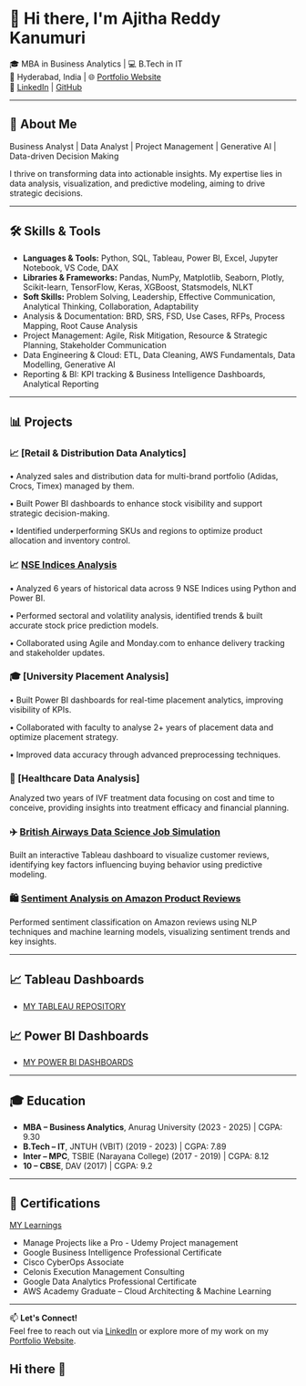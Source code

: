 # 👋 Hi there, I'm Ajitha Reddy Kanumuri

🎓 MBA in Business Analytics | 💻 B.Tech in IT  
📍 Hyderabad, India | 🌐 [Portfolio Website](https://ajitha-reddy-kanumuri.vercel.app/)  
🔗 [LinkedIn](https://www.linkedin.com/in/ajitha-reddy-kanumuri/) | [GitHub](https://github.com/Ajitha2316)

---

## 🧠 About Me

Business Analyst | Data Analyst | Project Management | Generative AI | Data-driven Decision Making

I thrive on transforming data into actionable insights. My expertise lies in data analysis, visualization, and predictive modeling, aiming to drive strategic decisions.

---

## 🛠️ Skills & Tools

- **Languages & Tools:** Python, SQL, Tableau, Power BI, Excel, Jupyter Notebook, VS Code, DAX
- **Libraries & Frameworks:** Pandas, NumPy, Matplotlib, Seaborn, Plotly, Scikit-learn, TensorFlow, Keras, XGBoost, Statsmodels, NLKT
- **Soft Skills:** Problem Solving, Leadership, Effective Communication, Analytical Thinking, Collaboration, Adaptability
- Analysis & Documentation: BRD, SRS, FSD, Use Cases, RFPs, Process Mapping, Root Cause Analysis
- Project Management: Agile, Risk Mitigation, Resource & Strategic Planning, Stakeholder Communication
- Data Engineering & Cloud: ETL, Data Cleaning, AWS Fundamentals, Data Modelling, Generative AI
- Reporting & BI: KPI tracking & Business Intelligence Dashboards, Analytical Reporting


---

## 📊 Projects

### 📈 [Retail & Distribution Data Analytics]
•	Analyzed sales and distribution data for multi-brand portfolio (Adidas, Crocs, Timex) managed by them.

•	Built Power BI dashboards to enhance stock visibility and support strategic decision-making.

•	Identified underperforming SKUs and regions to optimize product allocation and inventory control.

### 📈 [NSE Indices Analysis](https://github.com/Ajitha2316/Nse)
•	Analyzed 6 years of historical data across 9 NSE Indices using Python and Power BI.

•	Performed sectoral and volatility analysis, identified trends & built accurate stock price prediction models.

•	Collaborated using Agile and Monday.com to enhance delivery tracking and stakeholder updates.

### 🎓 [University Placement Analysis]
•	Built Power BI dashboards for real-time placement analytics, improving visibility of KPIs.

•	Collaborated with faculty to analyse 2+ years of placement data and optimize placement strategy.

•	Improved data accuracy through advanced preprocessing techniques.

### 🏥 [Healthcare Data Analysis]
Analyzed two years of IVF treatment data focusing on cost and time to conceive, providing insights into treatment efficacy and financial planning.

### ✈️ [British Airways Data Science Job Simulation](https://github.com/Ajitha2316/Tableau-Dashboard---British-Airways-review)
Built an interactive Tableau dashboard to visualize customer reviews, identifying key factors influencing buying behavior using predictive modeling.

### 🛍️ [Sentiment Analysis on Amazon Product Reviews](https://github.com/Ajitha2316/Sentiment-Analysis)
Performed sentiment classification on Amazon reviews using NLP techniques and machine learning models, visualizing sentiment trends and key insights.

---

## 📈 Tableau Dashboards

- [MY TABLEAU REPOSITORY](https://public.tableau.com/app/profile/ajitha.reddy.kanumuri/vizzes)

## 📈 Power BI Dashboards

- [MY POWER BI DASHBOARDS](https://github.com/Ajitha2316/POWER-BI-DASHBOARDS)
---

## 🎓 Education

- **MBA – Business Analytics**, Anurag University (2023 - 2025) | CGPA: 9.30
- **B.Tech – IT**, JNTUH (VBIT) (2019 - 2023) | CGPA: 7.89
- **Inter – MPC**, TSBIE (Narayana College) (2017 - 2019) | CGPA: 8.12
- **10 – CBSE**, DAV (2017) | CGPA: 9.2

---

## 🏅 Certifications
[MY Learnings](https://www.credly.com/users/ajitha-k/badges#credly)
  
- Manage Projects like a Pro - Udemy Project management
- Google Business Intelligence Professional Certificate
- Cisco CyberOps Associate
- Celonis Execution Management Consulting
- Google Data Analytics Professional Certificate
- AWS Academy Graduate – Cloud Architecting & Machine Learning

---

📫 **Let's Connect!**  
Feel free to reach out via [LinkedIn](https://www.linkedin.com/in/ajitha-reddy-kanumuri/) or explore more of my work on my [Portfolio Website](https://ajitha-reddy-kanumuri.vercel.app/).
## Hi there 👋

<!--
**Ajitha2316/Ajitha2316** is a ✨ _special_ ✨ repository because its `README.md` (this file) appears on your GitHub profile.

Here are some ideas to get you started:

- 🔭 I’m currently working on ...
- 🌱 I’m currently learning ...
- 👯 I’m looking to collaborate on ...
- 🤔 I’m looking for help with ...
- 💬 Ask me about ...
- 📫 How to reach me: ...
- 😄 Pronouns: ...
- ⚡ Fun fact: ...
-->
